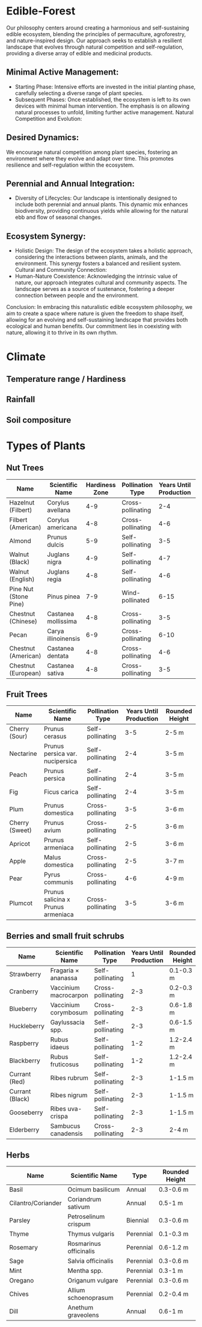 # Edible-Forest
Our philosophy centers around creating a harmonious and self-sustaining edible ecosystem, blending the principles of permaculture, agroforestry, and nature-inspired design. Our approach seeks to establish a resilient landscape that evolves through natural competition and self-regulation, providing a diverse array of edible and medicinal products.
## Minimal Active Management:
- Starting Phase: Intensive efforts are invested in the initial planting phase, carefully selecting a diverse range of plant species.
- Subsequent Phases: Once established, the ecosystem is left to its own devices with minimal human intervention. The emphasis is on allowing natural processes to unfold, limiting further active management.
Natural Competition and Evolution:

## Desired Dynamics:
We encourage natural competition among plant species, fostering an environment where they evolve and adapt over time. This promotes resilience and self-regulation within the ecosystem.

## Perennial and Annual Integration:
- Diversity of Lifecycles: Our landscape is intentionally designed to include both perennial and annual plants. This dynamic mix enhances biodiversity, providing continuous yields while allowing for the natural ebb and flow of seasonal changes.
## Ecosystem Synergy:
- Holistic Design: The design of the ecosystem takes a holistic approach, considering the interactions between plants, animals, and the environment. This synergy fosters a balanced and resilient system.
Cultural and Community Connection:
- Human-Nature Coexistence: Acknowledging the intrinsic value of nature, our approach integrates cultural and community aspects. The landscape serves as a source of sustenance, fostering a deeper connection between people and the environment.

Conclusion:
In embracing this naturalistic edible ecosystem philosophy, we aim to create a space where nature is given the freedom to shape itself, allowing for an evolving and self-sustaining landscape that provides both ecological and human benefits. Our commitment lies in coexisting with nature, allowing it to thrive in its own rhythm.


# Climate
## Temperature range / Hardiness

## Rainfall

## Soil compositure

# Types of Plants

## Nut Trees

| Name                  | Scientific Name          | Hardiness Zone | Pollination Type  | Years Until Production | Height          |
|-----------------------|--------------------------|----------------|-------------------|------------------------|-----------------|
| Hazelnut (Filbert)    | Corylus avellana         | 4-9            | Cross-pollinating | 2-4                    | 3-6 m           |
| Filbert (American)    | Corylus americana        | 4-8            | Cross-pollinating | 4-6                    | 3-6 m           |
| Almond                | Prunus dulcis            | 5-9            | Self-pollinating  | 3-5                    | 5-9 m           |
| Walnut (Black)        | Juglans nigra            | 4-9            | Self-pollinating  | 4-7                    | 15-23 m         |
| Walnut (English)      | Juglans regia            | 4-8            | Self-pollinating  | 4-6                    | 15-23 m         |
| Pine Nut (Stone Pine) | Pinus pinea              | 7-9            | Wind-pollinated   | 6-15                   | 12-24 m         |
| Chestnut (Chinese)    | Castanea mollissima      | 4-8            | Cross-pollinating | 3-5                    | 12-18 m         |
| Pecan                 | Carya illinoinensis      | 6-9            | Cross-pollinating | 6-10                   | 21-30 m         |
| Chestnut (American)   | Castanea dentata         | 4-8            | Cross-pollinating | 4-6                    | 15-31 m         |
| Chestnut (European)   | Castanea sativa          | 4-8            | Cross-pollinating | 3-5                    | 15-31 m         |

## Fruit Trees

| Name                 | Scientific Name          | Pollination Type  | Years Until Production | Rounded Height |
|----------------------|--------------------------|-------------------|------------------------|-----------------|
| Cherry (Sour)        | Prunus cerasus           | Self-pollinating  | 3-5                    | 2-5 m           |
| Nectarine            | Prunus persica var. nucipersica | Self-pollinating | 2-4               | 3-5 m           |
| Peach                | Prunus persica           | Self-pollinating  | 2-4                    | 3-5 m           |
| Fig                  | Ficus carica             | Self-pollinating  | 2-4                    | 3-5 m           |
| Plum                 | Prunus domestica         | Cross-pollinating | 3-5                    | 3-6 m           |
| Cherry (Sweet)       | Prunus avium             | Cross-pollinating | 2-5                    | 3-6 m           |
| Apricot              | Prunus armeniaca         | Self-pollinating  | 2-5                    | 3-6 m           |
| Apple                | Malus domestica          | Cross-pollinating | 2-5                    | 3-7 m           |
| Pear                 | Pyrus communis           | Cross-pollinating | 4-6                    | 4-9 m           |
| Plumcot              | Prunus salicina x Prunus armeniaca | Cross-pollinating | 3-5             | 3-6 m           |

## Berries and small fruit schrubs

| Name                 | Scientific Name          | Pollination Type  | Years Until Production | Rounded Height |
|----------------------|--------------------------|-------------------|------------------------|-----------------|
| Strawberry           | Fragaria × ananassa      | Self-pollinating  | 1                      | 0.1-0.3 m       |
| Cranberry            | Vaccinium macrocarpon    | Cross-pollinating | 2-3                    | 0.2-0.3 m       |
| Blueberry            | Vaccinium corymbosum     | Cross-pollinating | 2-3                    | 0.6-1.8 m       |
| Huckleberry          | Gaylussacia spp.         | Self-pollinating  | 2-3                    | 0.6-1.5 m       |
| Raspberry            | Rubus idaeus             | Self-pollinating  | 1-2                    | 1.2-2.4 m       |
| Blackberry           | Rubus fruticosus         | Self-pollinating  | 1-2                    | 1.2-2.4 m       |
| Currant (Red)        | Ribes rubrum             | Self-pollinating  | 2-3                    | 1-1.5 m         |
| Currant (Black)      | Ribes nigrum             | Self-pollinating  | 2-3                    | 1-1.5 m         |
| Gooseberry           | Ribes uva-crispa         | Self-pollinating  | 2-3                    | 1-1.5 m         |
| Elderberry           | Sambucus canadensis      | Cross-pollinating | 2-3                    | 2-4 m           |


## Herbs

| Name              | Scientific Name          | Type      | Rounded Height |
|-------------------|--------------------------|-----------|-----------------|
| Basil             | Ocimum basilicum         | Annual    | 0.3-0.6 m       |
| Cilantro/Coriander| Coriandrum sativum       | Annual    | 0.5-1 m         |
| Parsley           | Petroselinum crispum     | Biennial  | 0.3-0.6 m       |
| Thyme             | Thymus vulgaris          | Perennial | 0.1-0.3 m       |
| Rosemary          | Rosmarinus officinalis   | Perennial | 0.6-1.2 m       |
| Sage              | Salvia officinalis       | Perennial | 0.3-0.6 m       |
| Mint              | Mentha spp.              | Perennial | 0.3-1 m         |
| Oregano           | Origanum vulgare         | Perennial | 0.3-0.6 m       |
| Chives            | Allium schoenoprasum     | Perennial | 0.2-0.4 m       |
| Dill              | Anethum graveolens       | Annual    | 0.6-1 m         |

